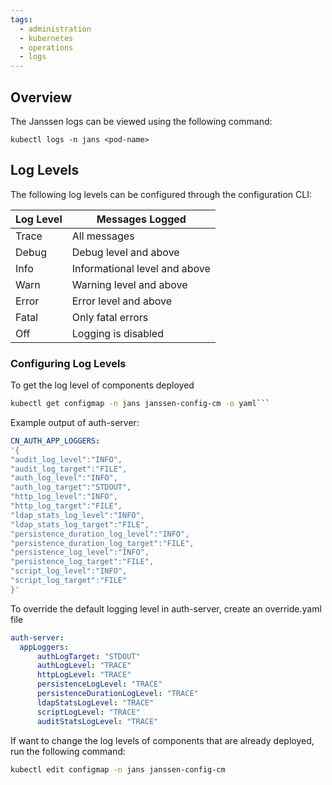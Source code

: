 ```yaml
---
tags:
  - administration
  - kubernetes
  - operations
  - logs
---
```


## Overview
The Janssen logs can be viewed using the following command:

```
kubectl logs -n jans <pod-name>
```

## Log Levels
The following log levels can be configured through the configuration CLI:

| Log Level | Messages Logged |  
|---------- |------------                  |  
|Trace      | All messages                 |  
|Debug      | Debug level and above        |  
|Info       | Informational level and above|  
|Warn       | Warning level and above      |  
|Error      | Error level and above        |  
|Fatal      | Only fatal errors            |  
|Off        | Logging is disabled          |

### Configuring Log Levels
To get the log level of components deployed

```bash
kubectl get configmap -n jans janssen-config-cm -o yaml```
```

Example output of auth-server:
```yaml
CN_AUTH_APP_LOGGERS: 
'{
"audit_log_level":"INFO",
"audit_log_target":"FILE",
"auth_log_level":"INFO",
"auth_log_target":"STDOUT",
"http_log_level":"INFO",
"http_log_target":"FILE",
"ldap_stats_log_level":"INFO",
"ldap_stats_log_target":"FILE",
"persistence_duration_log_level":"INFO",
"persistence_duration_log_target":"FILE",
"persistence_log_level":"INFO",
"persistence_log_target":"FILE",
"script_log_level":"INFO",
"script_log_target":"FILE"
}'
```

To override the default logging level in auth-server, create an override.yaml file

```yaml
auth-server:
  appLoggers:
      authLogTarget: "STDOUT"
      authLogLevel: "TRACE"
      httpLogLevel: "TRACE"
      persistenceLogLevel: "TRACE"
      persistenceDurationLogLevel: "TRACE"
      ldapStatsLogLevel: "TRACE"
      scriptLogLevel: "TRACE"
      auditStatsLogLevel: "TRACE"
```

If want to change the log levels of components that are already deployed, run the following command: 

```bash
kubectl edit configmap -n jans janssen-config-cm
```

